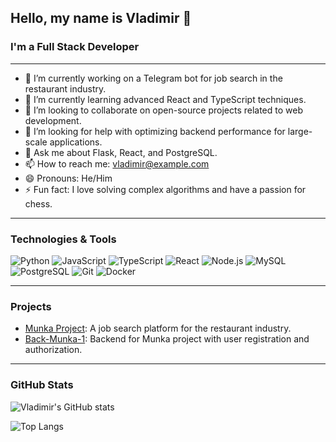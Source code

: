 ## Hello, my name is Vladimir 👋

### I'm a Full Stack Developer

---

- 🔭 I’m currently working on a Telegram bot for job search in the restaurant industry.
- 🌱 I’m currently learning advanced React and TypeScript techniques.
- 👯 I’m looking to collaborate on open-source projects related to web development.
- 🤔 I’m looking for help with optimizing backend performance for large-scale applications.
- 💬 Ask me about Flask, React, and PostgreSQL.
- 📫 How to reach me: [vladimir@example.com](mailto:vladimir@example.com)
- 😄 Pronouns: He/Him
- ⚡ Fun fact: I love solving complex algorithms and have a passion for chess.

---

### Technologies & Tools

![Python](https://img.shields.io/badge/Python-3670A0?style=for-the-badge&logo=python&logoColor=ffdd54)
![JavaScript](https://img.shields.io/badge/JavaScript-323330?style=for-the-badge&logo=javascript&logoColor=f7df1e)
![TypeScript](https://img.shields.io/badge/TypeScript-007ACC?style=for-the-badge&logo=typescript&logoColor=white)
![React](https://img.shields.io/badge/React-20232A?style=for-the-badge&logo=react&logoColor=61DAFB)
![Node.js](https://img.shields.io/badge/Node.js-43853D?style=for-the-badge&logo=node-dot-js&logoColor=white)
![MySQL](https://img.shields.io/badge/MySQL-00000F?style=for-the-badge&logo=mysql&logoColor=white)
![PostgreSQL](https://img.shields.io/badge/PostgreSQL-316192?style=for-the-badge&logo=postgresql&logoColor=white)
![Git](https://img.shields.io/badge/Git-F05033?style=for-the-badge&logo=git&logoColor=white)
![Docker](https://img.shields.io/badge/Docker-2496ED?style=for-the-badge&logo=docker&logoColor=white)

---

### Projects

- [Munka Project](https://github.com/CVladim1r/munka-project): A job search platform for the restaurant industry.
- [Back-Munka-1](https://github.com/CVladim1r/back-munka-1): Backend for Munka project with user registration and authorization.

---

### GitHub Stats

![Vladimir's GitHub stats](https://github-readme-stats.vercel.app/api?username=CVladim1r&show_icons=true&theme=radical)

![Top Langs](https://github-readme-stats.vercel.app/api/top-langs/?username=CVladim1r&layout=compact&theme=radical)
